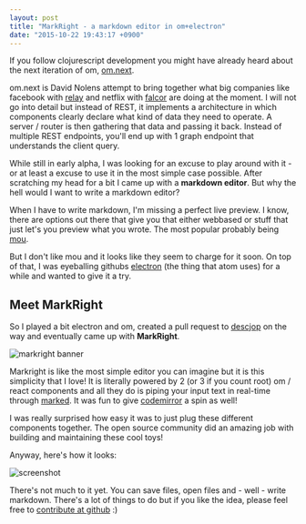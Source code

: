 ```yaml
---
layout: post
title: "MarkRight - a markdown editor in om+electron"
date: "2015-10-22 19:43:17 +0900"
---
```


If you follow clojurescript development you might have already heard about the next iteration of om, [om.next][1]. 

om.next is David Nolens attempt to bring together what big companies like facebook with [relay][3] and netflix with [falcor][3] are doing at the moment. I will not go into detail but instead of REST, it implements a architecture in which  components clearly declare what kind of data they need to operate. A server / router is then gathering that data and passing it back. Instead of multiple REST endpoints, you'll end up with 1 graph endpoint that understands the client query. 

While still in early alpha, I was looking for an excuse to play around with it - or at least a excuse to use it in the most simple case possible. After scratching my head for a bit I came up with a __markdown editor__. But why the hell would I want to write a markdown editor? 

When I have to write markdown, I'm missing a perfect live preview. I know, there are options out there that give you that either webbased or stuff that just let's you preview what you wrote. The most popular probably being [mou][4]. 

But I don't like mou and it looks like they seem to charge for it soon. On top of that, I was eyeballing githubs [electron](https://github.com/atom/electron) (the thing that atom uses) for a while and wanted to give it a try. 

## Meet MarkRight

So I played a bit electron and om, created a pull request to [descjop][7] on the way and eventually came up with __MarkRight__. 

![markright banner][6]

Markright is like the most simple editor you can imagine but it is this simplicity that I love! It is literally powered by 2 (or 3 if you count root) om / react components and all they do is piping your input text in real-time through [marked][8]. It was fun to give [codemirror][9] a spin as well! 

I was really surprised how easy it was to just plug these different components together. The open source community did an amazing job with building and maintaining these cool toys! 

Anyway, here's how it looks:

![screenshot][10]

There's not much to it yet. You can save files, open files and - well - write markdown. There's a lot of things to do but if you like the idea, please feel free to [contribute at github][11] :)


[1]: https://github.com/omcljs/om
[2]: https://github.com/Netflix/falcor
[3]: https://facebook.github.io/relay/
[4]: http://25.io/mou/
[5]: https://github.com/atom/electron
[7]: https://github.com/karad/lein_template_descjop/
[8]: https://github.com/chjj/marked
[9]: https://codemirror.net/
[11]: https://github.com/dvcrn/markright

[6]: https://raw.githubusercontent.com/dvcrn/dmedit/master/resources/markright-banner.png
[10]: /markright.png